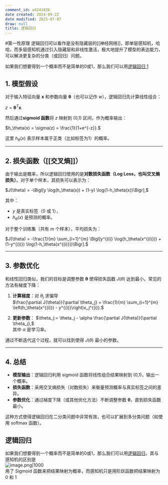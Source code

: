 ```yaml
---
comment_id: a4241826
date created: 2024-09-22
date modified: 2025-07-07
draw: null
title: 逻辑回归
---
```

#第一性原理 逻辑回归可以看作是没有隐藏层的[[神经网络]]，即单层感知机，哈哈，而多层感知机通过引入隐藏层和非线性激活，极大地提升了模型的表达能力，可以解决更复杂的分类（或回归）问题。

如果我们想要得到一个概率而不是简单的0或1，那么我们可以用[逻辑回归 1](逻辑回归%201.md)

## 1. 模型假设

对于输入特征向量 $\mathbf{x}$ 和参数向量 $\boldsymbol{\theta}$（也可以记作 $w$），逻辑回归先计算线性组合：

$z = \boldsymbol{\theta}^T \mathbf{x}.$

然后通过**sigmoid 函数**将 $z$ 映射到 (0,1) 区间，作为概率输出：

$h_\theta(x) = \sigma(z) = \frac{1}{1+e^{-z}}.$

这里 $h_\theta(x)$ 表示样本属于正类（比如标签为1）的概率。

---

## 2. 损失函数（[[交叉熵]]）

由于输出是概率，所以逻辑回归使用的是**对数损失函数（Log Loss，也叫交叉熵损失）**。对于单个样本，其损失可以表示为：

$J(\theta) = -\Bigl[y \log(h_\theta(x)) + (1-y) \log(1-h_\theta(x))\Bigr],$

其中：

- $y$ 是真实标签（0 或 1），
- $h_\theta(x)$ 是预测的概率。

对于整个训练集（共有 $m$ 个样本），平均损失为：

$J(\theta) = -\frac{1}{m} \sum_{i=1}^{m} \Bigl[y^{(i)} \log(h_\theta(x^{(i)})) + (1-y^{(i)}) \log(1-h_\theta(x^{(i)}))\Bigr].$

---

## 3. 参数优化

和线性回归类似，我们的目标是调整参数 $\boldsymbol{\theta}$ 使得损失函数 $J(\theta)$ 达到最小。常见的方法有梯度下降：

1. **计算梯度**：对 $\theta_j$ 求偏导  
   $\frac{\partial J(\theta)}{\partial \theta_j} = \frac{1}{m} \sum_{i=1}^{m} \left(h_\theta(x^{(i)}) - y^{(i)}\right)x_j^{(i)}.$

2. **更新参数**：
   $\theta_j:= \theta_j - \alpha \frac{\partial J(\theta)}{\partial \theta_j},$  
   其中 $\alpha$ 是学习率。

通过不断迭代这个过程，就可以找到使得 $J(\theta)$ 最小的参数。

---

## 4. 总结

- **模型输出**：逻辑回归利用 sigmoid 函数将线性组合结果映射到 (0,1)，输出一个概率。
- **损失函数**：采用交叉熵损失（对数损失）来衡量预测概率与真实标签之间的差异。
- **参数优化**：通过梯度下降（或其他优化方法）不断调整参数 $\boldsymbol{\theta}$，直到损失函数最小。

这种方式使得逻辑回归在二分类问题中非常有效，也可以扩展到多分类问题（如使用 softmax 函数）。

## 逻辑回归

如果我们想要得到一个概率而不是简单的0或1，那么我们可以用[逻辑回归](2%20第二大脑/1%20宇宙概念树/形式科学、数学科学/CS/人工智能/机器学习/逻辑回归.md)，其与感知机的区别是  
![image.png|1000](https://imagehosting4picgo.oss-cn-beijing.aliyuncs.com/imagehosting/fix-dir%2Fpicgo%2Fpicgo-clipboard-images%2F2024%2F09%2F22%2F04-19-48-283995d812c3807f93f156332fd9521b-202409220419839-deeb36.png)  
用了 Sigmoid 函数来把结果映射为概率，而感知机只是用阶跃函数把结果映射为 0 和 1
